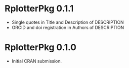 # RplotterPkg 0.1.1

* Single quotes in Title and Description of DESCRIPTION
* ORCID and doi registration in Authors of DESCRIPTION

# RplotterPkg 0.1.0

* Initial CRAN submission.


